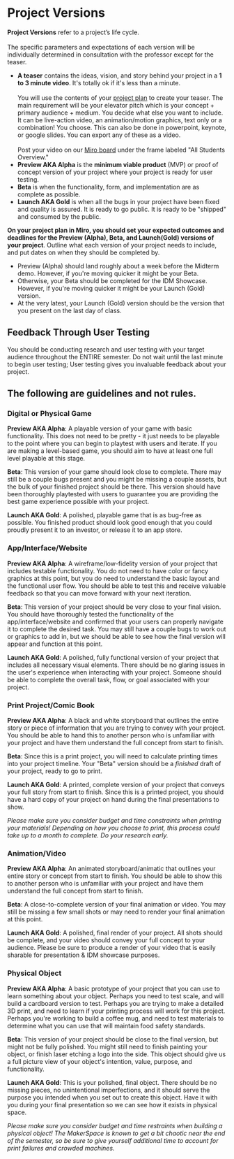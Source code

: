 # Project Versions

**Project Versions** refer to a project’s life cycle.\
\
The specific parameters and expectations of each version will be individually determined in consultation with the professor except for the teaser.

* **A teaser** contains the ideas, vision, and story behind your project in a **1 to 3 minute video**. It's totally ok if it's less than a minute. \
  \
  You will use the contents of your [project plan](./) to create your teaser. The main requirement will be your elevator pitch which is your concept + primary audience + medium. You decide what else you want to include. It can be live-action video, an animation/motion graphics, text only or a combination! You choose. This can also be done in powerpoint, keynote, or google slides. You can export any of these as a video. \
  \
  Post your video on our [Miro board](https://miro.com/app/board/uXjVOWb7kyo=/) under the frame labeled "All Students Overview."
* **Preview AKA Alpha** is the **minimum viable product** (MVP) or proof of concept version of your project where your project is ready for user testing.
* **Beta** is when the functionality, form, and implementation are as complete as possible.
* **Launch AKA Gold** is when all the bugs in your project have been fixed and quality is assured. It is ready to go public. It is ready to be "shipped" and consumed by the public.

**On your project plan in Miro, you should set your expected outcomes and deadlines for the Preview (Alpha), Beta, and Launch(Gold) versions of your project**. Outline what each version of your project needs to include, and put dates on when they should be completed by.&#x20;

* Preview (Alpha) should land roughly about a week before the Midterm demo. However, if you're moving quicker it might be your Beta.&#x20;
* Otherwise, your Beta should be completed for the IDM Showcase. However, if you're moving quicker it might be your Launch (Gold) version.&#x20;
* At the very latest, your Launch (Gold) version should be the version that you present on the last day of class.

## Feedback Through User Testing

You should be conducting research and user testing with your target audience throughout the ENTIRE semester. Do not wait until the last minute to begin user testing; User testing gives you invaluable feedback about your project.

## The following are guidelines and not rules.

### Digital or Physical Game

**Preview AKA Alpha**: A playable version of your game with basic functionality. This does not need to be pretty - it just needs to be playable to the point where you can begin to playtest with users and iterate. If you are making a level-based game, you should aim to have at least one full level playable at this stage.

**Beta**: This version of your game should look close to complete. There may still be a couple bugs present and you might be missing a couple assets, but the bulk of your finished project should be there. This version should have been thoroughly playtested with users to guarantee you are providing the best game experience possible with your project.&#x20;

**Launch AKA Gold**: A polished, playable game that is as bug-free as possible. You finished product should look good enough that you could proudly present it to an investor, or release it to an app store.

### App/Interface/Website

**Preview AKA Alpha**: A wireframe/low-fidelity version of your project that includes testable functionality. You do not need to have color or fancy graphics at this point, but you do need to understand the basic layout and the functional user flow. You should be able to test this and receive valuable feedback so that you can move forward with your next iteration.

**Beta**: This version of your project should be very close to your final vision. You should have thoroughly tested the functionality of the app/interface/website and confirmed that your users can properly navigate it to complete the desired task. You may still have a couple bugs to work out or graphics to add in, but we should be able to see how the final version will appear and function at this point.

**Launch AKA Gold**: A polished, fully functional version of your project that includes all necessary visual elements. There should be no glaring issues in the user's experience when interacting with your project. Someone should be able to complete the overall task, flow, or goal associated with your project.

### Print Project/Comic Book

**Preview AKA Alpha**: A black and white storyboard that outlines the entire story or piece of information that you are trying to convey with your project. You should be able to hand this to another person who is unfamiliar with your project and have them understand the full concept from start to finish.

**Beta**: Since this is a print project, you will need to calculate printing times into your project timeline. Your "Beta" version should be a _finished_ draft of your project, ready to go to print.

**Launch AKA Gold**: A printed, complete version of your project that conveys your full story from start to finish. Since this is a printed project, you should have a hard copy of your project on hand during the final presentations to show.

_Please make sure you consider budget and time constraints when printing your materials! Depending on how you choose to print, this process could take up to a month to complete. Do your research early._

### Animation/Video

**Preview AKA Alpha**: An animated storyboard/animatic that outlines your entire story or concept from start to finish. You should be able to show this to another person who is unfamiliar with your project and have them understand the full concept from start to finish.

**Beta**: A close-to-complete version of your final animation or video. You may still be missing a few small shots or may need to render your final animation at this point.

**Launch AKA Gold**: A polished, final render of your project. All shots should be complete, and your video should convey your full concept to your audience. Please be sure to produce a render of your video that is easily sharable for presentation & IDM showcase purposes.

### Physical Object

**Preview AKA Alpha**: A basic prototype of your project that you can use to learn something about your object. Perhaps you need to test scale, and will build a cardboard version to test. Perhaps you are trying to make a detailed 3D print, and need to learn if your printing process will work for this project. Perhaps you're working to build a coffee mug, and need to test materials to determine what you can use that will maintain food safety standards.

**Beta**: This version of your project should be close to the final version, but might not be fully polished. You might still need to finish painting your object, or finish laser etching a logo into the side. This object should give us a full picture view of your object's intention, value, purpose, and functionality.

**Launch AKA Gold**: This is your polished, final object. There should be no missing pieces, no unintentional imperfections, and it should serve the purpose you intended when you set out to create this object. Have it with you during your final presentation so we can see how it exists in physical space.

_Please make sure you consider budget and time restraints when building a physical object! The MakerSpace is known to get a bit chaotic near the end of the semester, so be sure to give yourself additional time to account for print failures and crowded machines._
